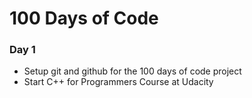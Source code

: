# **100 Days of Code**

### **Day 1**

- Setup git and github for the 100 days of code project
- Start C++ for Programmers Course at Udacity

